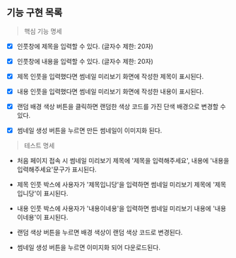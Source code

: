 ## 기능 구현 목록

> 핵심 기능 명세

- [x] 인풋창에 제목을 입력할 수 있다. (글자수 제한: 20자)

- [x] 인풋창에 내용을 입력할 수 있다. (글자수 제한: 20자)

- [x] 제목 인풋을 입력했다면 썸네일 미리보기 화면에 작성한 제목이 표시된다.

- [x] 내용 인풋을 입력했다면 썸네일 미리보기 화면에 작성한 내용이 표시된다.

- [x] 랜덤 배경 색상 버튼을 클릭하면 랜덤한 색상 코드를 가진 단색 배경으로 변경할 수 있다.

- [x] 썸네일 생성 버튼을 누르면 만든 썸네일이 이미지화 된다.

> 테스트 명세

- 처음 페이지 접속 시 썸네일 미리보기 제목에 '제목을 입력해주세요', 내용에 '내용을 입력해주세요'문구가 표시된다.

- 제목 인풋 박스에 사용자가 '제목입니당'을 입력하면 썸네일 미리보기 제목에 '제목입니당'이 표시된다.

- 내용 인풋 박스에 사용자가 '내용이네용'을 입력하면 썸네일 미리보기 내용에 '내용이네용'이 표시된다.

- 랜덤 색상 버튼을 누르면 배경 색상이 랜덤 색상 코드로 변경된다.

- 썸네일 생성 버튼을 누르면 이미지화 되어 다운로드된다.
